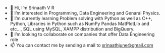 - 👋 Hi, I’m Srinaath V R 
- 👀 I’m interested in Programming, Data Engineering and Genaral Physics.
- 🌱 I’m currently learning Problem solving with Python as well as C++, Python, Libraries in Python such as NumPy Pandas MatPlotLib and etc..., SQL using MySQL, XAMPP distribution and BigQuery.
- 💞️ I’m looking to collaborate on companies that offer Data Engineering role
- 📫 You can contact me by sending a mail to srinaathjune@gmail.com

<!---
srinaath21/srinaath21 is a ✨ special ✨ repository because its `README.md` (this file) appears on your GitHub profile.
You can click the Preview link to take a look at your changes.
--->
